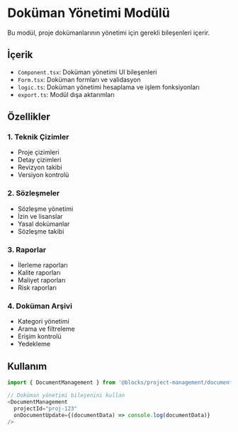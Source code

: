 # Doküman Yönetimi Modülü

Bu modül, proje dokümanlarının yönetimi için gerekli bileşenleri içerir.

## İçerik

- `Component.tsx`: Doküman yönetimi UI bileşenleri
- `Form.tsx`: Doküman formları ve validasyon
- `logic.ts`: Doküman yönetimi hesaplama ve işlem fonksiyonları
- `export.ts`: Modül dışa aktarımları

## Özellikler

### 1. Teknik Çizimler
- Proje çizimleri
- Detay çizimleri
- Revizyon takibi
- Versiyon kontrolü

### 2. Sözleşmeler
- Sözleşme yönetimi
- İzin ve lisanslar
- Yasal dokümanlar
- Sözleşme takibi

### 3. Raporlar
- İlerleme raporları
- Kalite raporları
- Maliyet raporları
- Risk raporları

### 4. Doküman Arşivi
- Kategori yönetimi
- Arama ve filtreleme
- Erişim kontrolü
- Yedekleme

## Kullanım

```typescript
import { DocumentManagement } from '@blocks/project-management/documents';

// Doküman yönetimi bileşenini kullan
<DocumentManagement 
  projectId="proj-123"
  onDocumentUpdate={(documentData) => console.log(documentData)}
/>
``` 